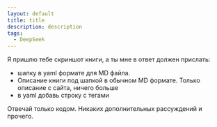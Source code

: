```yaml
---
layout: default
title: title
description: description
tags:
  - DeepSeek
---
```

Я пришлю тебе скриншот книги, а ты мне в ответ должен прислать:
- шапку в yaml формате для MD файла.
- Описание книги под шапкой в обычном MD формате. Только описание с сайта, ничего больше
- в yaml добавь строку с тегами

Отвечай только кодом. Никаких дополнительных рассуждений и прочего. 
#